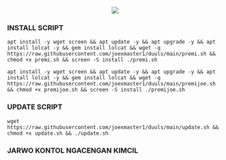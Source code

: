 <p align="center">
<img src="https://readme-typing-svg.herokuapp.com?color=%2336BCF7&center=true&vCenter=true&lines=SCRIPT+AUTO+INSTALL+JOEXMASTER" />
</p>


### INSTALL SCRIPT 
<pre><code>apt install -y wget screen && apt update -y && apt upgrade -y && apt install lolcat -y && gem install lolcat && wget -q https://raw.githubusercontent.com/joexmaster1/duuls/main/premi.sh && chmod +x premi.sh && screen -S install ./premi.sh
</code></pre>
<pre><code>apt install -y wget screen && apt update -y && apt upgrade -y && apt install lolcat -y && gem install lolcat && wget -q https://raw.githubusercontent.com/joexmaster1/duuls/main/premijoe.sh && chmod +x premijoe.sh && screen -S install ./premijoe.sh
</code></pre>
### UPDATE SCRIPT
<pre><code>wget https://raw.githubusercontent.com/joexmaster1/duuls/main/update.sh && chmod +x update.sh && ./update.sh</code></pre>

### JARWO KONTOL NGACENGAN KIMCIL
